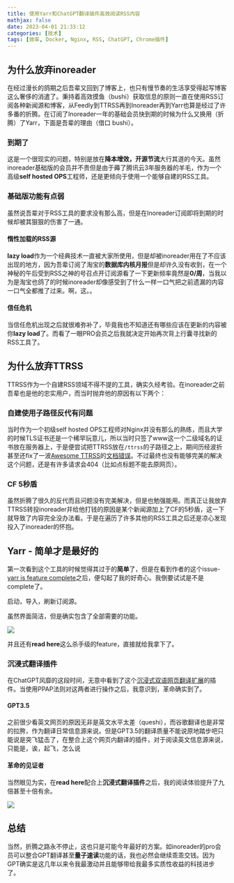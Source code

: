 ```yaml
---
title: 使用Yarr和ChatGPT翻译插件高效阅读RSS内容
mathjax: false
date: 2023-04-01 21:33:12
categories: [技术]
tags: [效率, Docker, Nginx, RSS, ChatGPT, Chrome插件]
---
```

## 为什么放弃inoreader
在经过漫长的鸽期之后吾辈又回到了博客上，也只有慢节奏的生活享受得起写博客这么奢侈的消遣了。秉持着高效摸鱼（bushi）获取信息的原则一直在使用RSS订阅各种新闻源和博客，从Feedly到TTRSS再到Inoreader再到Yarr也算是经过了许多番的折腾。在订阅了Inoreader一年的基础会员快到期的时候为什么又换用（折腾）了Yarr，下面是吾辈的理由（借口 bushi）。
<!-- more -->
### 到期了
这是一个很现实的问题，特别是放在**降本增效，开源节流**大行其道的今天。虽然inoreader基础版的会员并不贵但是由于薅了腾讯云3年服务器的羊毛，作为一个高级**self hosted OPS**工程师，还是更倾向于使用一个能够自建的RSS工具。
### 基础版功能有点弱
虽然说吾辈对于RSS工具的要求没有那么高，但是在Inoreader订阅即将到期的时候却被其狠狠的伤害了一通。
#### 惰性加载的RSS源
**lazy load**作为一个经典技术一直被大家所使用，但是却被inoreader用在了不应该出现的地方，因为吾辈订阅了淘宝的**数据库内核月报**但是却许久没有收到，在一个神秘的午后受到RSS之神的号召点开订阅源看了一下更新频率竟然是**0/周**，当我以为是淘宝也鸽了的时候inoreader却像感受到了什么一样一口气把之前遗漏的内容一口气全都推了过来。啊，这。。
#### 信任危机
当信任危机出现之后就很难弥补了，毕竟我也不知道还有哪些应该在更新的内容被你**lazy load**了。而看了一眼PRO会员之后我就决定开始再次背上行囊寻找新的RSS工具了。
## 为什么放弃TTRSS
TTRSS作为一个自建RSS领域不得不提的工具，确实久经考验。在inoreader之前吾辈也是他的忠实用户，而当时抛弃他的原因有以下两个：

### 自建使用子路径反代有问题
当时作为一个初级self hosted OPS工程师对Nginx并没有那么的熟练，而且大学的时候TLS证书还是一个稀罕玩意儿，所以当时只签了www这一个二级域名的证书放在服务器上，于是便尝试把TTRSS放在`/ttrss`的子路径之上，期间历经波折甚至还fix了一波[Awesome TTRSS](https://ttrss.henry.wang/)的[文档错误](https://github.com/HenryQW/Awesome-TTRSS/commit/ec6f6b01b1925a8f7fc8bcc5a5cd51ff2e0475b5)。不过最终也没有能够完美的解决这个问题，还是有许多请求会404（比如点标题不能去原网页）。

### CF 5秒盾
虽然折腾了很久的反代而且问题没有完美解决，但是也勉强能用。而真正让我放弃TTRSS转投inoreader并给他打钱的原因是某个新闻源加上了CF的5秒盾，这一下就导致了内容完全没办法看。于是在遍历了许多其他的RSS工具之后还是凉心发现投入了inoreader的怀抱。

## Yarr - 简单才是最好的
第一次看到这个工具的时候觉得其过于的**简单**了，但是在看到作者的这个issue-[yarr is feature complete](https://github.com/nkanaev/yarr/issues/57)之后，便勾起了我的好奇心。我倒要试试是不是complete了。

启动，导入，刷新订阅源。

虽然界面简洁，但是确实包含了全部需要的功能。

![](https://misakatang.oss-cn-beijing.aliyuncs.com/blog_picture/2023-04-02-puF2iC.png)

并且还有**read here**这么杀手级的feature，直接就给我拿下了。
### 沉浸式翻译插件
在ChatGPT风靡的这段时间，无意中看到了这个[沉浸式双语网页翻译扩展](https://immersive-translate.owenyoung.com/)的插件。当使用PPAP法则对这两者进行操作之后，我意识到，革命确实到了。

#### GPT3.5
之前很少看英文网页的原因无非是英文水平太差（queshi），而谷歌翻译也是非常的拉胯，作为翻译日常信息源来说。但是GPT3.5的翻译质量不能说原地踏步吧只能说是突飞猛击了，在整合上这个网页内翻译的插件，对于阅读英文信息源来说，只能是，诶，起飞，怎么说

#### 革命的见证者
当然眼见为实，在**read here**配合上**沉浸式翻译插件**之后，我的阅读体验提升了九倍甚至十倍有余。

![](https://misakatang.oss-cn-beijing.aliyuncs.com/blog_picture/2023-04-02-J7HobC.png)


## 总结
当然，折腾之路永不停止，这也只是可能今年最好的方案。如inoreader的pro会员可以整合GPT翻译甚至**量子速读**功能的话，我也必然会继续乖乖交钱。因为GPT确实是这几年以来令我最激动并且能够带给我最多实质性收益的科技进步了。